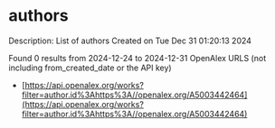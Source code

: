 # authors
Description: List of authors
Created on Tue Dec 31 01:20:13 2024

Found 0 results from 2024-12-24 to 2024-12-31
OpenAlex URLS (not including from_created_date or the API key)
- [https://api.openalex.org/works?filter=author.id%3Ahttps%3A//openalex.org/A5003442464](https://api.openalex.org/works?filter=author.id%3Ahttps%3A//openalex.org/A5003442464)

